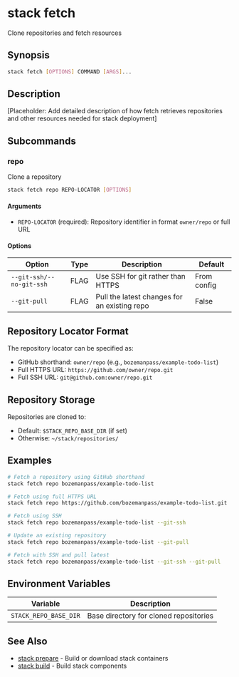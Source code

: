 # stack fetch

Clone repositories and fetch resources

## Synopsis

```bash
stack fetch [OPTIONS] COMMAND [ARGS]...
```

## Description

[Placeholder: Add detailed description of how fetch retrieves repositories and other resources needed for stack deployment]

## Subcommands

### repo

Clone a repository

```bash
stack fetch repo REPO-LOCATOR [OPTIONS]
```

#### Arguments

- `REPO-LOCATOR` (required): Repository identifier in format `owner/repo` or full URL

#### Options

| Option | Type | Description | Default |
|--------|------|-------------|---------|
| `--git-ssh/--no-git-ssh` | FLAG | Use SSH for git rather than HTTPS | From config |
| `--git-pull` | FLAG | Pull the latest changes for an existing repo | False |

## Repository Locator Format

The repository locator can be specified as:
- GitHub shorthand: `owner/repo` (e.g., `bozemanpass/example-todo-list`)
- Full HTTPS URL: `https://github.com/owner/repo.git`
- Full SSH URL: `git@github.com:owner/repo.git`

## Repository Storage

Repositories are cloned to:
- Default: `$STACK_REPO_BASE_DIR` (if set)
- Otherwise: `~/stack/repositories/`

## Examples

```bash
# Fetch a repository using GitHub shorthand
stack fetch repo bozemanpass/example-todo-list

# Fetch using full HTTPS URL
stack fetch repo https://github.com/bozemanpass/example-todo-list.git

# Fetch using SSH
stack fetch repo bozemanpass/example-todo-list --git-ssh

# Update an existing repository
stack fetch repo bozemanpass/example-todo-list --git-pull

# Fetch with SSH and pull latest
stack fetch repo bozemanpass/example-todo-list --git-ssh --git-pull
```

## Environment Variables

| Variable | Description |
|----------|-------------|
| `STACK_REPO_BASE_DIR` | Base directory for cloned repositories |

## See Also

- [stack prepare](prepare.md) - Build or download stack containers
- [stack build](build.md) - Build stack components
